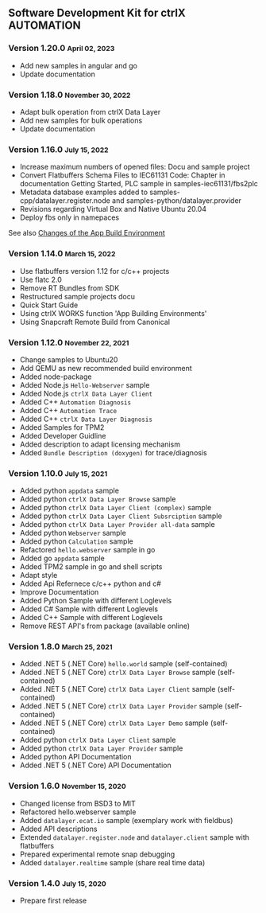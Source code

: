 ## Software Development Kit for ctrlX AUTOMATION

### Version 1.20.0 <small> April 02, 2023</small>

* Add new samples in angular and go
* Update documentation

### Version 1.18.0 <small> November 30, 2022</small>

* Adapt bulk operation from ctrlX Data Layer
* Add new samples for bulk operations
* Update documentation

### Version 1.16.0 <small> July 15, 2022</small>

* Increase maximum numbers of opened files: Docu and sample project
* Convert Flatbuffers Schema Files to IEC61131 Code: Chapter in documentation Getting Started, PLC sample in samples-iec61131/fbs2plc
* Metadata database examples added to samples-cpp/datalayer.register.node and samples-python/datalayer.provider
* Revisions regarding Virtual Box and Native Ubuntu 20.04
* Deploy fbs only in namepaces

See also [Changes of the App Build Environment ](app_builder_env_changes.md)

### Version 1.14.0 <small> March 15, 2022</small>

* Use flatbuffers version 1.12 for c/c++ projects
* Use flatc 2.0
* Remove RT Bundles from SDK
* Restructured sample projects docu
* Quick Start Guide
* Using ctrlX WORKS function 'App Building Environments'
* Using Snapcraft Remote Build from Canonical

### Version 1.12.0 <small> November 22, 2021</small>

* Change samples to Ubuntu20
* Add QEMU as new recommended build environment
* Added node-package
* Added Node.js `Hello-Webserver` sample
* Added Node.js `ctrlX Data Layer Client`
* Added C++ `Automation Diagnosis`
* Added C++ `Automation Trace`
* Added C++ `ctrlX Data Layer Diagnosis`
* Added Samples for TPM2
* Added Developer Guidline
* Added description to adapt licensing mechanism
* Added `Bundle Description (doxygen)` for trace/diagnosis

### Version 1.10.0 <small> July 15, 2021</small>

* Added python `appdata` sample 
* Added python `ctrlX Data Layer Browse` sample 
* Added python `ctrlX Data Layer Client (complex)` sample 
* Added python `ctrlX Data Layer Client Subsrciption` sample 
* Added python `ctrlX Data Layer Provider all-data` sample 
* Added python `Webserver` sample 
* Added python `Calculation` sample 
* Refactored `hello.webserver` sample in go
* Added go `appdata` sample
* Added TPM2 sample in go and shell scripts 
* Adapt style
* Added Api Refernece c/c++ python and c#
* Improve Documentation
* Added Python Sample with different Loglevels
* Added C# Sample with different Loglevels
* Added C++ Sample with different Loglevels
* Remove REST API's from package (available online)

### Version 1.8.0 <small> March 25, 2021</small>

* Added .NET 5 (.NET Core) `hello.world` sample (self-contained)
* Added .NET 5 (.NET Core) `ctrlX Data Layer Browse` sample (self-contained)
* Added .NET 5 (.NET Core) `ctrlX Data Layer Client` sample (self-contained)
* Added .NET 5 (.NET Core) `ctrlX Data Layer Provider` sample (self-contained)
* Added .NET 5 (.NET Core) `ctrlX Data Layer Demo` sample (self-contained)
* Added python `ctrlX Data Layer Client` sample 
* Added python `ctrlX Data Layer Provider` sample 
* Added python API Documentation
* Added .NET 5 (.NET Core) API Documentation

### Version 1.6.0 <small> November 15, 2020</small>

* Changed license from BSD3 to MIT
* Refactored hello.webserver sample
* Added `datalayer.ecat.io` sample (exemplary work with fieldbus)
* Added API descriptions
* Extended `datalayer.register.node` and `datalayer.client` sample with flatbuffers
* Prepared experimental remote snap debugging
* Added `datalayer.realtime` sample (share real time data)

### Version 1.4.0 <small> July 15, 2020</small>

* Prepare first release
